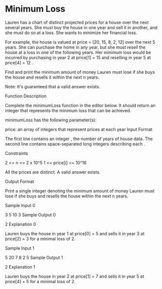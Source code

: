 # Minimum Loss


Lauren has a chart of distinct projected prices for a house over the next several years. She must buy the house in one year and sell it in another, and she must do so at a loss. She wants to minimize her financial loss.

For example, the house is valued at price = [20, 15, 8, 2, 12] over the next 5 years. She can purchase the home in any year, but she must resell the house at a loss in one of the following years. Her minimum loss would be incurred by purchasing in year 2 at price[1] = 15 and reselling in year 5 at price[4] = 12 .

Find and print the minimum amount of money Lauren must lose if she buys the house and resells it within the next n years.

Note: It's guaranteed that a valid answer exists.

Function Description

Complete the minimumLoss function in the editor below. It should return an integer that represents the minimum loss that can be achieved.

minimumLoss has the following parameter(s):

price: an array of integers that represent prices at each year
Input Format

The first line contains an integer , the number of years of house data.
The second line contains  space-separated long integers describing each .

Constraints

2 <= n <= 2 x 10^5
1 <= price[i] <= 10^16

All the prices are distinct.
A valid answer exists.


Output Format

Print a single integer denoting the minimum amount of money Lauren must lose if she buys and resells the house within the next n years.

Sample Input 0

3
5 10 3
Sample Output 0

2
Explanation 0

Lauren buys the house in year 1 at price[0] = 5 and sells it in year 3 at price[2] = 3 for a minimal loss of 2.

Sample Input 1

5
20 7 8 2 5
Sample Output 1

2
Explanation 1

Lauren buys the house in year 2 at price[1] = 7 and sells it in year 5 at price[4] = 5 for a minimal loss of 2.

